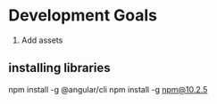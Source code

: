 # Development Goals
1. Add assets 

## installing libraries
npm install -g @angular/cli
npm install -g npm@10.2.5